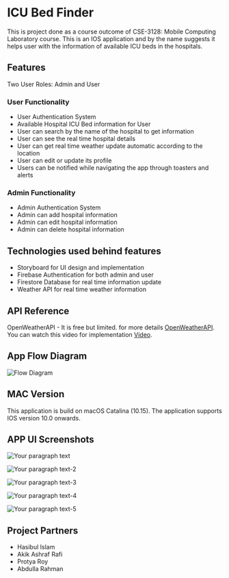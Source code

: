 
# ICU Bed Finder 

This is project done as a course outcome of CSE-3128: Mobile Computing Laboratory course. This is an IOS application and by the name suggests it helps user with the information of available ICU beds in the hospitals.


## Features

Two User Roles: Admin and User

### User Functionality
- User Authentication System
- Available Hospital ICU Bed information for User
- User can search by the name of the hospital to get information
- User can see the real time hospital details
- User can get real time weather update automatic according to the location
- User can edit or update its profile
- Users can be notified while navigating the app through toasters and alerts

### Admin Functionality
- Admin Authentication System
- Admin can add hospital information
- Admin can edit hospital information
- Admin can delete hospital information



## Technologies used behind features
- Storyboard for UI design and implementation
- Firebase Authentication for both admin and user
- Firestore Database for real time information update
- Weather API for real time weather information

## API Reference
OpenWeatherAPI - It is free but limited.
for more details [OpenWeatherAPI](https://openweathermap.org/api).
You can watch this video for implementation [Video](https://www.youtube.com/watch?v=f2oSRBwN2HY&t=415s).

## App Flow Diagram

![Flow Diagram](https://github.com/user-attachments/assets/9e33409c-b55f-4f6a-bd32-c9be963c4786)
## MAC Version
This application is build on macOS Catalina (10.15). The application supports IOS version 10.0 onwards.


## APP UI Screenshots

![Your paragraph text](https://github.com/user-attachments/assets/edaf7696-b30c-4d76-ac1b-924bc0b51d86)

![Your paragraph text-2](https://github.com/user-attachments/assets/e6107965-14e6-4a89-bb82-66c4dc23be69)

![Your paragraph text-3](https://github.com/user-attachments/assets/39c5f0bc-fdd5-425e-9a7c-a52fa10dcd73)

![Your paragraph text-4](https://github.com/user-attachments/assets/d60d4d2a-eb18-40c1-9b53-989ba86fe87d)

![Your paragraph text-5](https://github.com/user-attachments/assets/8bb85cef-a953-4b1c-a455-dda99b01979b)

## Project Partners

- Hasibul Islam
- Akik Ashraf Rafi
- Protya Roy
- Abdulla Rahman